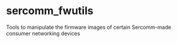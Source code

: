 # sercomm_fwutils
Tools to manipulate the firmware images of certain Sercomm-made consumer networking devices
